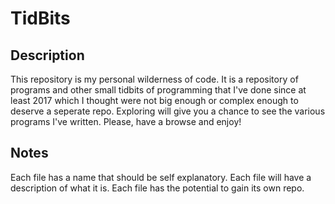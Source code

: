 # TidBits

## Description

This repository is my personal wilderness of code. It is a repository of programs and other small tidbits of programming that I've done since at least 2017 which I thought were not big enough or complex enough to deserve a seperate repo. Exploring will give you a chance to see the various programs I've written.
Please, have a browse and enjoy!

## Notes

Each file has a name that should be self explanatory.
Each file will have a description of what it is.
Each file has the potential to gain its own repo.
